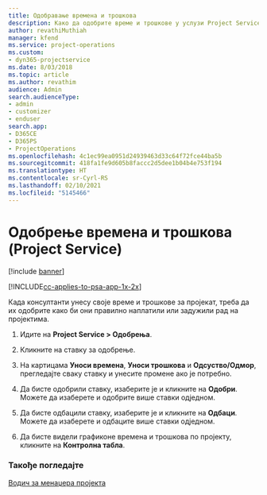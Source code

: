 ```yaml
---
title: Одобравање времена и трошкова
description: Како да одобрите време и трошкове у услузи Project Service
author: revathiMuthiah
manager: kfend
ms.service: project-operations
ms.custom:
- dyn365-projectservice
ms.date: 8/03/2018
ms.topic: article
ms.author: revathim
audience: Admin
search.audienceType:
- admin
- customizer
- enduser
search.app:
- D365CE
- D365PS
- ProjectOperations
ms.openlocfilehash: 4c1ec99ea0951d24939463d33c64f72fce44ba5b
ms.sourcegitcommit: 418fa1fe9d605b8faccc2d5dee1b04b4e753f194
ms.translationtype: HT
ms.contentlocale: sr-Cyrl-RS
ms.lasthandoff: 02/10/2021
ms.locfileid: "5145466"
---
```

# <a name="approve-time-and-expenses-project-service"></a>Одобрење времена и трошкова (Project Service)

[!include [banner](../includes/psa-now-project-operations.md)]

[!INCLUDE[cc-applies-to-psa-app-1x-2x](../includes/cc-applies-to-psa-app-1x-2x.md)]

Када консултанти унесу своје време и трошкове за пројекат, треба да их одобрите како би они правилно наплатили или задужили рад на пројектима.  
  
1.  Идите на **Project Service > Одобрења**.  
  
2.  Кликните на ставку за одобрење.  
  
3.  На картицама **Уноси времена**, **Уноси трошкова** и **Одсуство/Одмор**, прегледајте сваку ставку и унесите промене ако је потребно.  
  
4.  Да бисте одобрили ставку, изаберите је и кликните на **Одобри**. Можете да изаберете и одобрите више ставки одједном.  
  
5.  Да бисте одбацили ставку, изаберите је и кликните на **Одбаци**. Можете да изаберете и одбаците више ставки одједном.  
  
6.  Да бисте видели графиконе времена и трошкова по пројекту, кликните на **Контролна табла**.  
  
### <a name="see-also"></a>Такође погледајте  
 [Водич за менаџера пројекта](../psa/project-manager-guide.md)
